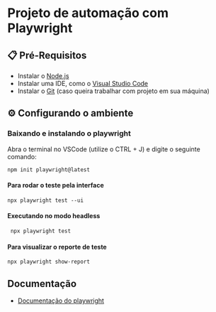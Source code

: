 # Projeto de automação com Playwright

## 📋 Pré-Requisitos
- Instalar o [Node.js](https://nodejs.org/)
- Instalar uma IDE, como o [Visual Studio Code](https://code.visualstudio.com/download)
- Instalar o [Git](https://git-scm.com/downloads) (caso queira trabalhar com projeto em sua máquina) 

## ⚙️ Configurando o ambiente

### Baixando e instalando o playwright
Abra o terminal no VSCode (utilize o CTRL + J) e digite o seguinte comando:

    npm init playwright@latest

#### Para rodar o teste pela interface
    npx playwright test --ui

#### Executando no modo headless 
     npx playwright test

#### Para visualizar o reporte de teste
    npx playwright show-report

## Documentação
- [Documentação do playwright](https://playwright.dev/docs/intro)